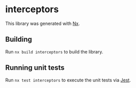 # interceptors

This library was generated with [Nx](https://nx.dev).

## Building

Run `nx build interceptors` to build the library.

## Running unit tests

Run `nx test interceptors` to execute the unit tests via [Jest](https://jestjs.io).
